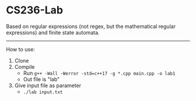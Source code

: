 # CS236-Lab



Based on regular expressions (not regex, but the mathematical regular expressions) and finite state automata.

---

How to use:
1. Clone
2. Compile
    * Run `g++ -Wall -Werror -std=c++17 -g *.cpp main.cpp -o lab1`
    * Out file is "lab"
3. Give input file as parameter
    * `./lab input.txt`
